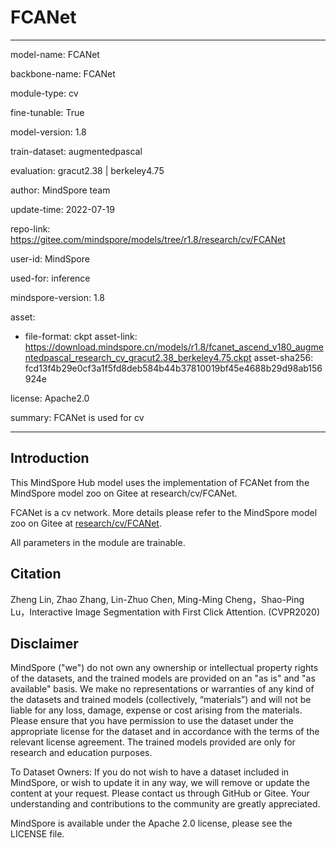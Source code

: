 # FCANet

---

model-name: FCANet

backbone-name: FCANet

module-type: cv

fine-tunable: True

model-version: 1.8

train-dataset: augmentedpascal

evaluation: gracut2.38 | berkeley4.75

author: MindSpore team

update-time: 2022-07-19

repo-link: <https://gitee.com/mindspore/models/tree/r1.8/research/cv/FCANet>

user-id: MindSpore

used-for: inference

mindspore-version: 1.8

asset:

-
    file-format: ckpt
    asset-link: <https://download.mindspore.cn/models/r1.8/fcanet_ascend_v180_augmentedpascal_research_cv_gracut2.38_berkeley4.75.ckpt>
    asset-sha256: fcd13f4b29e0cf3a1f5fd8deb584b44b37810019bf45e4688b29d98ab156924e

license: Apache2.0

summary: FCANet is used for cv

---

## Introduction

This MindSpore Hub model uses the implementation of FCANet from the MindSpore model zoo on Gitee at research/cv/FCANet.

FCANet is a cv network. More details please refer to the MindSpore model zoo on Gitee at [research/cv/FCANet](https://gitee.com/mindspore/models/blob/r1.8/research/cv/FCANet/README_CN.md).

All parameters in the module are trainable.

## Citation

Zheng Lin, Zhao Zhang, Lin-Zhuo Chen, Ming-Ming Cheng，Shao-Ping Lu，Interactive Image Segmentation with First Click Attention. (CVPR2020)

## Disclaimer

MindSpore ("we") do not own any ownership or intellectual property rights of the datasets, and the trained models are provided on an "as is" and "as available" basis. We make no representations or warranties of any kind of the datasets and trained models (collectively, “materials”) and will not be liable for any loss, damage, expense or cost arising from the materials. Please ensure that you have permission to use the dataset under the appropriate license for the dataset and in accordance with the terms of the relevant license agreement. The trained models provided are only for research and education purposes.

To Dataset Owners: If you do not wish to have a dataset included in MindSpore, or wish to update it in any way, we will remove or update the content at your request. Please contact us through GitHub or Gitee. Your understanding and contributions to the community are greatly appreciated.

MindSpore is available under the Apache 2.0 license, please see the LICENSE file.
